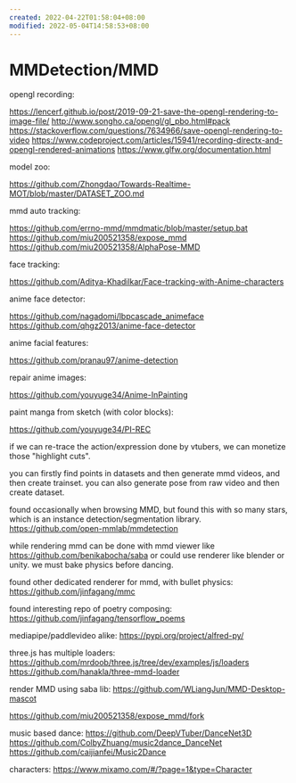 ```yaml
---
created: 2022-04-22T01:58:04+08:00
modified: 2022-05-04T14:58:53+08:00
---
```


# MMDetection/MMD

opengl recording:

https://lencerf.github.io/post/2019-09-21-save-the-opengl-rendering-to-image-file/
http://www.songho.ca/opengl/gl_pbo.html#pack
https://stackoverflow.com/questions/7634966/save-opengl-rendering-to-video
https://www.codeproject.com/articles/15941/recording-directx-and-opengl-rendered-animations
https://www.glfw.org/documentation.html


model zoo:

https://github.com/Zhongdao/Towards-Realtime-MOT/blob/master/DATASET_ZOO.md

mmd auto tracking:

https://github.com/errno-mmd/mmdmatic/blob/master/setup.bat
https://github.com/miu200521358/expose_mmd
https://github.com/miu200521358/AlphaPose-MMD

face tracking:

https://github.com/Aditya-Khadilkar/Face-tracking-with-Anime-characters

anime face detector:

https://github.com/nagadomi/lbpcascade_animeface
https://github.com/qhgz2013/anime-face-detector

anime facial features:

https://github.com/pranau97/anime-detection

repair anime images:

https://github.com/youyuge34/Anime-InPainting

paint manga from sketch (with color blocks):

https://github.com/youyuge34/PI-REC

if we can re-trace the action/expression done by vtubers, we can monetize those "highlight cuts".

you can firstly find points in datasets and then generate mmd videos, and then create trainset. you can also generate pose from raw video and then create dataset.

found occasionally when browsing MMD, but found this with so many stars, which is an instance detection/segmentation library.
https://github.com/open-mmlab/mmdetection

while rendering mmd can be done with mmd viewer like https://github.com/benikabocha/saba or could use renderer like blender or unity. we must bake physics before dancing.

found other dedicated renderer for mmd, with bullet physics:
https://github.com/jinfagang/mmc

found interesting repo of poetry composing:
https://github.com/jinfagang/tensorflow_poems

mediapipe/paddlevideo alike:
https://pypi.org/project/alfred-py/

three.js has multiple loaders:
https://github.com/mrdoob/three.js/tree/dev/examples/js/loaders
https://github.com/hanakla/three-mmd-loader

render MMD using saba lib:
https://github.com/WLiangJun/MMD-Desktop-mascot

https://github.com/miu200521358/expose_mmd/fork

music based dance:
https://github.com/DeepVTuber/DanceNet3D
https://github.com/ColbyZhuang/music2dance_DanceNet
https://github.com/caijianfei/Music2Dance

characters:
https://www.mixamo.com/#/?page=1&type=Character
